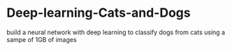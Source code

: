 # Deep-learning-Cats-and-Dogs

build a neural network with deep learning to classify dogs from cats using a sampe of 1GB of images
